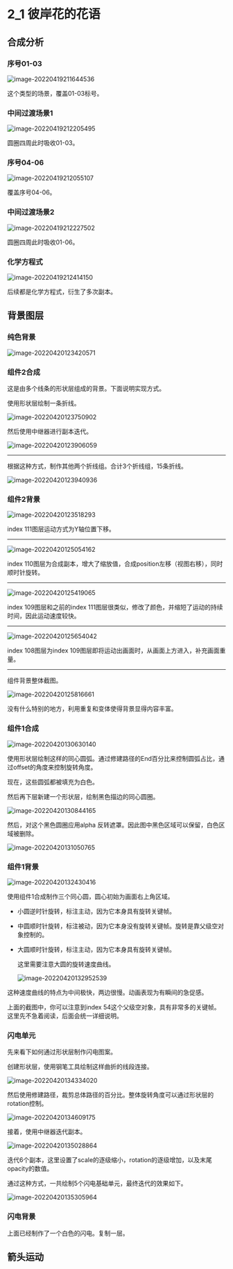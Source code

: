 # 2_1 彼岸花的花语

## 合成分析

### 序号01-03

![image-20220419211644536](assets/image-20220419211644536.png)

这个类型的场景，覆盖01-03标号。



### 中间过渡场景1

![image-20220419212205495](assets/image-20220419212205495.png)

圆圈四周此时吸收01-03。



### 序号04-06

![image-20220419212055107](assets/image-20220419212055107.png)

覆盖序号04-06。



### 中间过渡场景2

![image-20220419212227502](assets/image-20220419212227502.png)

圆圈四周此时吸收01-06。



### 化学方程式

![image-20220419212414150](assets/image-20220419212414150.png)

后续都是化学方程式，衍生了多次副本。



## 背景图层

### 纯色背景

![image-20220420123420571](assets/image-20220420123420571.png)



### 组件2合成

这是由多个线条的形状层组成的背景。下面说明实现方式。

使用形状层绘制一条折线。

![image-20220420123750902](assets/image-20220420123750902.png)

然后使用中继器进行副本迭代。

![image-20220420123906059](assets/image-20220420123906059.png)

---

根据这种方式，制作其他两个折线组。合计3个折线组，15条折线。

![image-20220420123940936](assets/image-20220420123940936.png)



### 组件2背景

![image-20220420123518293](assets/image-20220420123518293.png)

index 111图层运动方式为Y轴位置下移。

---

![image-20220420125054162](assets/image-20220420125054162.png)

index 110图层为合成副本，增大了缩放值，合成position左移（视图右移），同时顺时针旋转。

---

![image-20220420125419065](assets/image-20220420125419065.png)

index 109图层和之前的index 111图层很类似，修改了颜色，并缩短了运动的持续时间，因此运动速度较快。

---

![image-20220420125654042](assets/image-20220420125654042.png)

index 108图层为index 109图层即将运动出画面时，从画面上方进入，补充画面重量。

---

组件背景整体截图。

![image-20220420125816661](assets/image-20220420125816661.png)

没有什么特别的地方，利用重复和变体使得背景显得内容丰富。



### 组件1合成

![image-20220420130630140](assets/image-20220420130630140.png)

使用形状层绘制这样的同心圆弧。通过修建路径的End百分比来控制圆弧占比，通过offset的角度来控制旋转角度。

现在，这些圆弧都被填充为白色。

然后再下层新建一个形状层，绘制黑色描边的同心圆圈。

![image-20220420130844165](assets/image-20220420130844165.png)

然后，对这个黑色圆圈应用alpha 反转遮罩。因此图中黑色区域可以保留，白色区域被删除。

![image-20220420131050765](assets/image-20220420131050765.png)



### 组件1背景

![image-20220420132430416](assets/image-20220420132430416.png)

使用组件1合成制作三个同心圆，圆心初始为画面右上角区域。

- 小圆逆时针旋转，标注主动，因为它本身具有旋转关键帧。

- 中圆顺时针旋转，标注被动，因为它本身没有旋转关键帧。旋转是靠父级空对象控制的。

- 大圆顺时针旋转，标注主动，因为它本身具有旋转关键帧。

  这里需要注意大圆的旋转速度曲线。

  ![image-20220420132952539](assets/image-20220420132952539.png)

​        这种速度曲线的特点为中间极快，两边很慢。动画表现为有瞬间的急促感。

上面的截图中，你可以注意到index 54这个父级空对象，具有非常多的关键帧。这里先不急着阅读，后面会统一详细说明。



### 闪电单元

先来看下如何通过形状层制作闪电图案。

创建形状层，使用钢笔工具绘制这样曲折的线段连接。

![image-20220420134334020](assets/image-20220420134334020.png)

然后使用修建路径，裁剪总体路径的百分比。整体旋转角度可以通过形状层的rotation控制。

![image-20220420134609175](assets/image-20220420134609175.png)

接着，使用中继器迭代副本。

![image-20220420135028864](assets/image-20220420135028864.png)

迭代6个副本，这里设置了scale的逐级缩小，rotation的逐级增加，以及末尾opacity的数值。

通过这种方式，一共绘制5个闪电基础单元，最终迭代的效果如下。

![image-20220420135305964](assets/image-20220420135305964.png)



### 闪电背景

上面已经制作了一个白色的闪电。复制一层。



## 箭头运动

